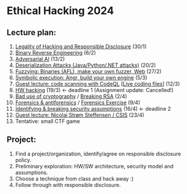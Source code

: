 # Ethical Hacking 2024

## Lecture plan:
1. [Legality of Hacking and Responsible Disclosure](1-responsible-disclosure.org) (30/1)
2. [Binary Reverse Engineering](2-reverse-engineering.org) (6/2)
3. [Adversarial AI](8-adversarial-ai.org) (13/2)
4. [Deserialization Attacks (Java/Python/.NET attacks)](4-deserialization-attacks.org) (20/2)
5. [Fuzzying: Binaries (AFL), make your own fuzzer, Web](5-fuzzying.org) (27/2)
6. [Symbolic execution: Angr, build your own engine](6-symbolic-execution.org) (5/3)
7. [Guest lecture: code scanning with CodeQL](talks/ITU-22-03-2023%20Guest%20Lecture%20on%20CodeQL.pdf) [[Live coding files](https://github.com/yoff/codeql/tree/lecture/itu-22-03-2023/misc/lecture-live-coding)] (12/3)
8. [HW hacking](7-hw-hacking.org) (19/3) <- deadline 1 (Assignment update: Cancelled!)
9. [Bad use of cryptography](3-bad-crypto.pptx) / [Breaking RSA](3-breaking-rsa.org) (2/4)
10. [Forensics & antiforensics](9-forensics.pdf) / [Forensics Exercise](9-forensics-exercise.org) (9/4)
11. [Identifying & breaking security assumptions](10-birdeye.org) (16/4) <- deadline 2
12. [Guest lecture: Nicolai Strøm Steffensen / CSIS]() (23/4)
13. Tentative: small CTF game

## Project:
1. Find a project/organization, identify/agree on responsible disclosure policy.
2. Preliminary exploration: HW/SW architecture, security model and assumptions.
3. Choose a technique from class and hack away :)
4. Follow through with responsible disclosure.
